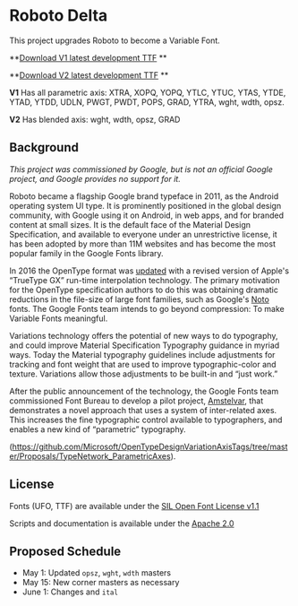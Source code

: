 # Roboto Delta

This project upgrades Roboto to become a Variable Font.

**[Download V1 latest development TTF](https://github.com/TypeNetwork/Roboto-Delta/blob/master/fonts/RobotoDelta-VF.ttf)
**

**[Download V2 latest development TTF](https://github.com/TypeNetwork/Roboto-Delta/blob/master/fonts/RobotoDelta_v2-VF.ttf)
**


**V1** Has all parametric axis: XTRA, XOPQ, YOPQ, YTLC, YTUC, YTAS, YTDE, YTAD, YTDD, UDLN, PWGT, PWDT, POPS, GRAD, YTRA, wght, wdth, opsz.

**V2** Has blended axis: wght, wdth, opsz, GRAD

## Background

_This project was commissioned by Google, but is not an official Google project, and Google provides no support for it._

Roboto became a flagship Google brand typeface in 2011, as the Android operating system UI type.
It is prominently positioned in the global design community, with Google using it on Android, in web apps, and for branded content at small sizes.
It is the default face of the Material Design Specification, and available to everyone under an unrestrictive license, it has been adopted by more than 11M websites and has become the most popular family in the Google Fonts library.

In 2016 the OpenType format was [updated](https://medium.com/@tiro/https-medium-com-tiro-introducing-opentype-variable-fonts-12ba6cd2369) with a revised version of Apple's “TrueType GX” run-time interpolation technology.
The primary motivation for the OpenType specification authors to do this was obtaining dramatic reductions in the file-size of large font families, such as Google's [Noto](https://github.com/googlei18n/noto-fonts/tree/master/phaseIII_only/unhinted/variable-ttf) fonts. 
The Google Fonts team intends to go beyond compression: To make Variable Fonts meaningful.

Variations technology offers the potential of new ways to do typography, and could improve Material Specification Typography guidance in myriad ways.
Today the Material typography guidelines include adjustments for tracking and font weight that are used to improve typographic-color and texture.
Variations allow those adjustments to be built-in and “just work.” 

After the public announcement of the technology, the Google Fonts team commissioned Font Bureau to develop a pilot project, [Amstelvar](https://github.com/TypeNetwork/Amstelvar), that demonstrates a novel approach that uses a system of inter-related axes. 
This increases the fine typographic control available to typographers, and enables a new kind of “parametric” typography.

(https://github.com/Microsoft/OpenTypeDesignVariationAxisTags/tree/master/Proposals/TypeNetwork_ParametricAxes).


## License

Fonts (UFO, TTF) are available under the [SIL Open Font License v1.1](OFL.txt)

Scripts and documentation is available under the [Apache 2.0](/scripts/LICENSE.txt)

## Proposed Schedule

* May 1: Updated `opsz`, `wght`, `wdth` masters
* May 15: New corner masters as necessary
* June 1: Changes and `ital`
